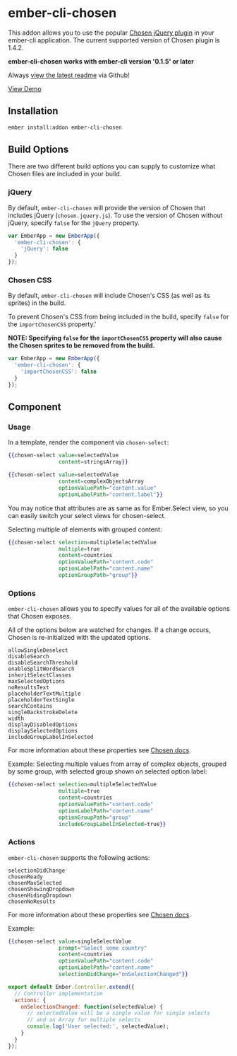 # ember-cli-chosen

This addon allows you to use the popular [Chosen jQuery plugin](http://harvesthq.github.io/chosen/) in your ember-cli application. The current supported version of Chosen plugin is 1.4.2.

**ember-cli-chosen works with ember-cli version '0.1.5' or later**

Always [view the latest readme](https://github.com/green-arrow/ember-cli-chosen) via Github!

[View Demo](http://green-arrow.github.io/ember-cli-chosen/)

## Installation

```bash
ember install:addon ember-cli-chosen
```

## Build Options

There are two different build options you can supply to customize what Chosen files are included in your build.

### jQuery

By default, `ember-cli-chosen` will provide the version of Chosen that includes jQuery (`chosen.jquery.js`).
To use the version of Chosen without jQuery, specify `false` for the `jQuery` property.

```javascript
var EmberApp = new EmberApp({
  'ember-cli-chosen': {
    'jQuery': false
  }
});
```

### Chosen CSS

By default, `ember-cli-chosen` will include Chosen's CSS (as well as its sprites) in the build. 

To prevent Chosen's CSS from being included in the build, specify `false` for the `importChosenCSS` property.'

**NOTE: Specifying `false` for the `importChosenCSS` property will also cause the Chosen sprites to be removed from the build.**

```javascript
var EmberApp = new EmberApp({
  'ember-cli-chosen': {
    'importChosenCSS': false
  }
});
```

## Component

### Usage

In a template, render the component via `chosen-select`:

```hbs
{{chosen-select value=selectedValue
                content=stringsArray}}
```

```hbs
{{chosen-select value=selectedValue
                content=complexObjectsArray
                optionValuePath="content.value"
                optionLabelPath="content.label"}}
```

You may notice that attributes are as same as for Ember.Select view, so you can easily switch your select views for chosen-select.

Selecting multiple of elements with grouped content:

```hbs
{{chosen-select selection=multipleSelectedValue
                multiple=true
                content=countries
                optionValuePath="content.code"
                optionLabelPath="content.name"
                optionGroupPath="group"}}
```

### Options

`ember-cli-chosen` allows you to specify values for all of the available options that Chosen exposes.

All of the options below are watched for changes. If a change occurs, Chosen is re-initialized with the updated options.

    allowSingleDeselect
    disableSearch
    disableSearchThreshold
    enableSplitWordSearch
    inheritSelectClasses
    maxSelectedOptions
    noResultsText
    placeholderTextMultiple
    placeholderTextSingle
    searchContains
    singleBackstrokeDelete
    width
    displayDisabledOptions
    displaySelectedOptions
    includeGroupLabelInSelected

For more information about these properties see [Chosen docs](http://harvesthq.github.io/chosen/options.html).

Example: Selecting multiple values from array of complex objects, grouped by some group, with selected group shown on selected option label:

```hbs
{{chosen-select selection=multipleSelectedValue
                multiple=true
                content=countries
                optionValuePath="content.code"
                optionLabelPath="content.name"
                optionGroupPath="group"
                includeGroupLabelInSelected=true}}
```

### Actions

`ember-cli-chosen` supports the following actions:

    selectionDidChange
    chosenReady
    chosenMaxSelected
    chosenShowingDropdown
    chosenHidingDropdown
    chosenNoResults

For more information about these properties see [Chosen docs](http://harvesthq.github.io/chosen/options.html#triggered-events).

Example:

```hbs
{{chosen-select value=singleSelectValue
                prompt="Select some country"
                content=countries
                optionValuePath="content.code"
                optionLabelPath="content.name"
                selectionDidChange="onSelectionChanged"}}
```

```javascript
export default Ember.Controller.extend({
  // Controller implementation
  actions: {
    onSelectionChanged: function(selectedValue) {
      // selectedValue will be a single value for single selects
      // and an Array for multiple selects
      console.log('User selected:', selectedValue);
    }
  }
});
```
